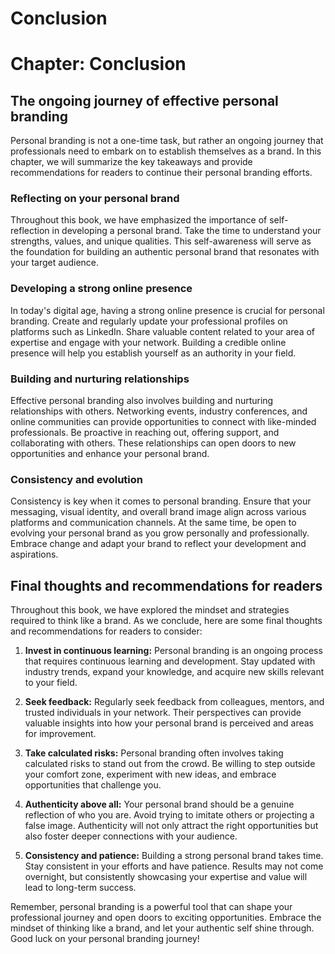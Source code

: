 # Conclusion

Chapter: Conclusion
===================

The ongoing journey of effective personal branding
--------------------------------------------------

Personal branding is not a one-time task, but rather an ongoing journey that professionals need to embark on to establish themselves as a brand. In this chapter, we will summarize the key takeaways and provide recommendations for readers to continue their personal branding efforts.

### Reflecting on your personal brand

Throughout this book, we have emphasized the importance of self-reflection in developing a personal brand. Take the time to understand your strengths, values, and unique qualities. This self-awareness will serve as the foundation for building an authentic personal brand that resonates with your target audience.

### Developing a strong online presence

In today's digital age, having a strong online presence is crucial for personal branding. Create and regularly update your professional profiles on platforms such as LinkedIn. Share valuable content related to your area of expertise and engage with your network. Building a credible online presence will help you establish yourself as an authority in your field.

### Building and nurturing relationships

Effective personal branding also involves building and nurturing relationships with others. Networking events, industry conferences, and online communities can provide opportunities to connect with like-minded professionals. Be proactive in reaching out, offering support, and collaborating with others. These relationships can open doors to new opportunities and enhance your personal brand.

### Consistency and evolution

Consistency is key when it comes to personal branding. Ensure that your messaging, visual identity, and overall brand image align across various platforms and communication channels. At the same time, be open to evolving your personal brand as you grow personally and professionally. Embrace change and adapt your brand to reflect your development and aspirations.

Final thoughts and recommendations for readers
----------------------------------------------

Throughout this book, we have explored the mindset and strategies required to think like a brand. As we conclude, here are some final thoughts and recommendations for readers to consider:

1. **Invest in continuous learning:** Personal branding is an ongoing process that requires continuous learning and development. Stay updated with industry trends, expand your knowledge, and acquire new skills relevant to your field.

2. **Seek feedback:** Regularly seek feedback from colleagues, mentors, and trusted individuals in your network. Their perspectives can provide valuable insights into how your personal brand is perceived and areas for improvement.

3. **Take calculated risks:** Personal branding often involves taking calculated risks to stand out from the crowd. Be willing to step outside your comfort zone, experiment with new ideas, and embrace opportunities that challenge you.

4. **Authenticity above all:** Your personal brand should be a genuine reflection of who you are. Avoid trying to imitate others or projecting a false image. Authenticity will not only attract the right opportunities but also foster deeper connections with your audience.

5. **Consistency and patience:** Building a strong personal brand takes time. Stay consistent in your efforts and have patience. Results may not come overnight, but consistently showcasing your expertise and value will lead to long-term success.

Remember, personal branding is a powerful tool that can shape your professional journey and open doors to exciting opportunities. Embrace the mindset of thinking like a brand, and let your authentic self shine through. Good luck on your personal branding journey!